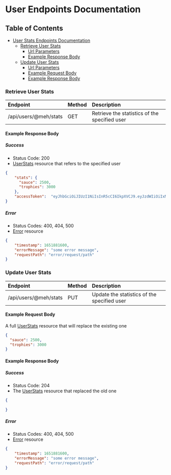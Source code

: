 # User Endpoints Documentation

## Table of Contents

- [User Stats Endpoints Documentation](#stats-endpoins-documentation)
  - [Retrieve User Stats](#retrieve-user-stats)
    - [Url Parameters](#url-parameters-6)
    - [Example Response Body](#example-response-body-5)
  - [Update User Stats](#update-user-stats)
    - [Url Parameters](#url-parameters-7)
    - [Example Request Body](#example-request-body-3)
    - [Example Response Body](#example-response-body-6)


### Retrieve User Stats

| Endpoint              | Method | Description                                   |
|:----------------------|:-------|:----------------------------------------------|
| /api/users/@meh/stats | GET    | Retrieve the statistics of the specified user |


#### Example Response Body

##### Success

- Status Code: 200
- [UserStats](#userstats) resource that refers to the specified user

```json
{
    "stats": {
      "sauce": 2500,
      "trophies": 3000
    },
    "accessToken":  "eyJhbGciOiJIUzI1NiIsInR5cCI6IkpXVCJ9.eyJzdWIiOiIxMjM0NTY3ODkwIiwibmFtZSI6IkpvaG4gRG9lIiwiaWF0IjoxNTE2MjM5MDIyfQ.SflKxwRJSMeKKF2QT4fwpMeJf36POk6yJV_adQssw5c"
}
```

##### Error

- Status Codes: 400, 404, 500
- [Error](#error) resource

```json
{
    "timestamp": 1651881600,
    "errorMessage": "some error message",
    "requestPath": "error/request/path"
}
```

### Update User Stats

| Endpoint              | Method         | Description                                 |
|:----------------------|:---------------|:--------------------------------------------|
| /api/users/@meh/stats | PUT            | Update the statistics of the specified user |

#### Example Request Body

A full [UserStats](#userstats) resource that will replace the existing one

```json
{
  "sauce": 2500,
  "trophies": 3000
}
```

#### Example Response Body

##### Success

- Status Code: 204
- The [UserStats](#userstats) resource that replaced the old one

```json
{
 
}
```

##### Error

- Status Codes: 400, 404, 500
- [Error](#error) resource

```json
{
    "timestamp": 1651881600,
    "errorMessage": "some error message",
    "requestPath": "error/request/path"
}
```

